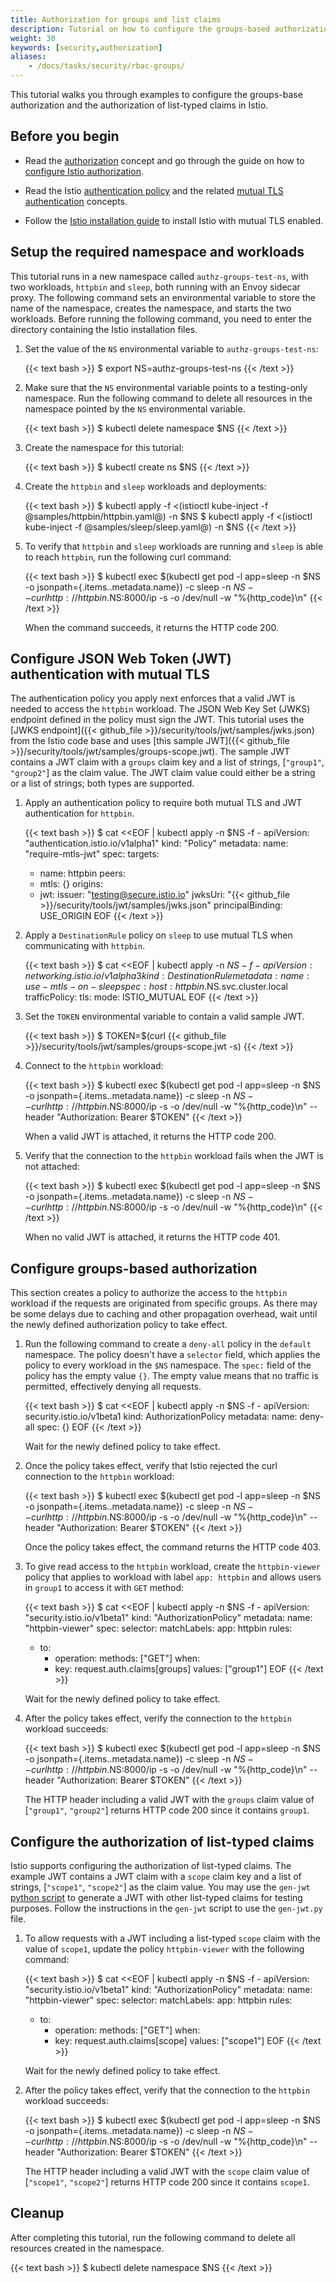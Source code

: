 ```yaml
---
title: Authorization for groups and list claims
description: Tutorial on how to configure the groups-based authorization and configure the authorization of list-typed claims in Istio.
weight: 30
keywords: [security,authorization]
aliases:
    - /docs/tasks/security/rbac-groups/
---
```


This tutorial walks you through examples to configure the groups-base
authorization and the authorization of list-typed claims in Istio.

## Before you begin

* Read the [authorization](/docs/concepts/security/#authorization) concept
and go through the guide on how to
[configure Istio authorization](/docs/tasks/security/authorization/authz-http).

* Read the Istio
[authentication policy](/docs/concepts/security/#authentication-policies)
and the related
[mutual TLS authentication](/docs/concepts/security/#mutual-tls-authentication)
concepts.

* Follow the [Istio installation guide](/docs/setup/install/istioctl/)
to install Istio with mutual TLS enabled.

## Setup the required namespace and workloads

This tutorial runs in a new namespace called `authz-groups-test-ns`,
with two workloads, `httpbin` and `sleep`, both running with an Envoy sidecar
proxy. The following command sets an environmental variable to store the
name of the namespace, creates the namespace, and starts the two workloads.
Before running the following command, you need to enter the directory
containing the Istio installation files.

1.  Set the value of the `NS` environmental variable to `authz-groups-test-ns`:

    {{< text bash >}}
    $ export NS=authz-groups-test-ns
    {{< /text >}}

1.  Make sure that the `NS` environmental variable points to a testing-only
namespace. Run the following command to delete all resources in the namespace
pointed by the `NS` environmental variable.

    {{< text bash >}}
    $ kubectl delete namespace $NS
    {{< /text >}}

1.  Create the namespace for this tutorial:

    {{< text bash >}}
    $ kubectl create ns $NS
    {{< /text >}}

1.  Create the `httpbin` and `sleep` workloads and deployments:

    {{< text bash >}}
    $ kubectl apply -f <(istioctl kube-inject -f @samples/httpbin/httpbin.yaml@) -n $NS
    $ kubectl apply -f <(istioctl kube-inject -f @samples/sleep/sleep.yaml@) -n $NS
    {{< /text >}}

1.  To verify that `httpbin` and `sleep` workloads are running and `sleep` is able to
    reach `httpbin`, run the following curl command:

    {{< text bash >}}
    $ kubectl exec $(kubectl get pod -l app=sleep -n $NS -o jsonpath={.items..metadata.name}) -c sleep -n $NS -- curl http://httpbin.$NS:8000/ip -s -o /dev/null -w "%{http_code}\n"
    {{< /text >}}

    When the command succeeds, it returns the HTTP code 200.

## Configure JSON Web Token (JWT) authentication with mutual TLS

The authentication policy you apply next enforces that a valid JWT is needed to
access the `httpbin` workload.
The JSON Web Key Set (JWKS) endpoint defined in the policy must sign the JWT.
This tutorial uses the
[JWKS endpoint]({{< github_file >}}/security/tools/jwt/samples/jwks.json)
from the Istio code base and uses
[this sample JWT]({{< github_file >}}/security/tools/jwt/samples/groups-scope.jwt).
The sample JWT contains a JWT claim with a `groups` claim key and a list of
strings, [`"group1"`, `"group2"`] as the claim value.
The JWT claim value could either be a string or a list of strings; both types
are supported.

1.  Apply an authentication policy to require both mutual TLS and
JWT authentication for `httpbin`.

    {{< text bash >}}
    $ cat <<EOF | kubectl apply -n $NS -f -
    apiVersion: "authentication.istio.io/v1alpha1"
    kind: "Policy"
    metadata:
      name: "require-mtls-jwt"
    spec:
      targets:
      - name: httpbin
      peers:
      - mtls: {}
      origins:
      - jwt:
          issuer: "testing@secure.istio.io"
          jwksUri: "{{< github_file >}}/security/tools/jwt/samples/jwks.json"
      principalBinding: USE_ORIGIN
    EOF
    {{< /text >}}

1.  Apply a `DestinationRule` policy on `sleep` to use mutual TLS when
communicating with `httpbin`.

    {{< text bash >}}
    $ cat <<EOF | kubectl apply -n $NS -f -
    apiVersion: networking.istio.io/v1alpha3
    kind: DestinationRule
    metadata:
      name: use-mtls-on-sleep
    spec:
      host: httpbin.$NS.svc.cluster.local
      trafficPolicy:
        tls:
          mode: ISTIO_MUTUAL
    EOF
    {{< /text >}}

1.  Set the `TOKEN` environmental variable to contain a valid sample JWT.

    {{< text bash >}}
    $ TOKEN=$(curl {{< github_file >}}/security/tools/jwt/samples/groups-scope.jwt -s)
    {{< /text >}}

1.  Connect to the `httpbin` workload:

    {{< text bash >}}
    $ kubectl exec $(kubectl get pod -l app=sleep -n $NS -o jsonpath={.items..metadata.name}) -c sleep -n $NS -- curl http://httpbin.$NS:8000/ip -s -o /dev/null -w "%{http_code}\n" --header "Authorization: Bearer $TOKEN"
    {{< /text >}}

    When a valid JWT is attached, it returns the HTTP code 200.

1.  Verify that the connection to the `httpbin` workload fails when the JWT is not attached:

    {{< text bash >}}
    $ kubectl exec $(kubectl get pod -l app=sleep -n $NS -o jsonpath={.items..metadata.name}) -c sleep -n $NS -- curl http://httpbin.$NS:8000/ip -s -o /dev/null -w "%{http_code}\n"
    {{< /text >}}

    When no valid JWT is attached, it returns the HTTP code 401.

## Configure groups-based authorization

This section creates a policy to authorize the access to the `httpbin`
workload if the requests are originated from specific groups.
As there may be some delays due to caching and other propagation overhead,
wait until the newly defined authorization policy to take effect.

1. Run the following command to create a `deny-all` policy in the `default` namespace.
   The policy doesn't have a `selector` field, which applies the policy to every workload in the
   `$NS` namespace. The `spec:` field of the policy has the empty value `{}`.
   The empty value means that no traffic is permitted, effectively denying all requests.

    {{< text bash >}}
    $ cat <<EOF | kubectl apply -n $NS -f -
    apiVersion: security.istio.io/v1beta1
    kind: AuthorizationPolicy
    metadata:
      name: deny-all
    spec:
      {}
    EOF
    {{< /text >}}

    Wait for the newly defined policy to take effect.

1.  Once the policy takes effect, verify that Istio rejected the curl
connection to the `httpbin` workload:

    {{< text bash >}}
    $ kubectl exec $(kubectl get pod -l app=sleep -n $NS -o jsonpath={.items..metadata.name}) -c sleep -n $NS -- curl http://httpbin.$NS:8000/ip -s -o /dev/null -w "%{http_code}\n" --header "Authorization: Bearer $TOKEN"
    {{< /text >}}

    Once the policy takes effect, the command returns the HTTP code 403.

1.  To give read access to the `httpbin` workload, create the `httpbin-viewer`
policy that applies to workload with label `app: httpbin` and allows users in
`group1` to access it with `GET` method:

    {{< text bash >}}
    $ cat <<EOF | kubectl apply -n $NS -f -
    apiVersion: "security.istio.io/v1beta1"
    kind: "AuthorizationPolicy"
    metadata:
      name: "httpbin-viewer"
    spec:
      selector:
        matchLabels:
          app: httpbin
      rules:
      - to:
        - operation:
            methods: ["GET"]
        when:
        - key: request.auth.claims[groups]
          values: ["group1"]
    EOF
    {{< /text >}}

    Wait for the newly defined policy to take effect.

1.  After the policy takes effect, verify the connection to the `httpbin`
workload succeeds:

    {{< text bash >}}
    $ kubectl exec $(kubectl get pod -l app=sleep -n $NS -o jsonpath={.items..metadata.name}) -c sleep -n $NS -- curl http://httpbin.$NS:8000/ip -s -o /dev/null -w "%{http_code}\n" --header "Authorization: Bearer $TOKEN"
    {{< /text >}}

    The HTTP header including a valid JWT with the `groups` claim
    value of [`"group1"`, `"group2"`] returns HTTP code 200
    since it contains `group1`.

## Configure the authorization of list-typed claims

Istio supports configuring the authorization of list-typed claims.
The example JWT contains a JWT claim with a `scope` claim key and
a list of strings, [`"scope1"`, `"scope2"`] as the claim value.
You may use the `gen-jwt`
[python script]({{<github_file>}}/security/tools/jwt/samples/gen-jwt.py)
to generate a JWT with other list-typed claims for testing purposes.
Follow the instructions in the `gen-jwt` script to use the `gen-jwt.py` file.

1.  To allow requests with a JWT including a list-typed `scope` claim with the value of `scope1`,
update the policy `httpbin-viewer` with the following command:

    {{< text bash >}}
    $ cat <<EOF | kubectl apply -n $NS -f -
    apiVersion: "security.istio.io/v1beta1"
    kind: "AuthorizationPolicy"
    metadata:
      name: "httpbin-viewer"
    spec:
      selector:
        matchLabels:
          app: httpbin
      rules:
      - to:
        - operation:
            methods: ["GET"]
        when:
        - key: request.auth.claims[scope]
          values: ["scope1"]
    EOF
    {{< /text >}}

    Wait for the newly defined policy to take effect.

1.  After the policy takes effect, verify that the connection to
the `httpbin` workload succeeds:

    {{< text bash >}}
    $ kubectl exec $(kubectl get pod -l app=sleep -n $NS -o jsonpath={.items..metadata.name}) -c sleep -n $NS -- curl http://httpbin.$NS:8000/ip -s -o /dev/null -w "%{http_code}\n" --header "Authorization: Bearer $TOKEN"
    {{< /text >}}

    The HTTP header including a valid JWT with the `scope` claim
    value of [`"scope1"`, `"scope2"`] returns HTTP code 200
    since it contains `scope1`.

## Cleanup

After completing this tutorial, run the following command to delete all
resources created in the namespace.

{{< text bash >}}
$ kubectl delete namespace $NS
{{< /text >}}
